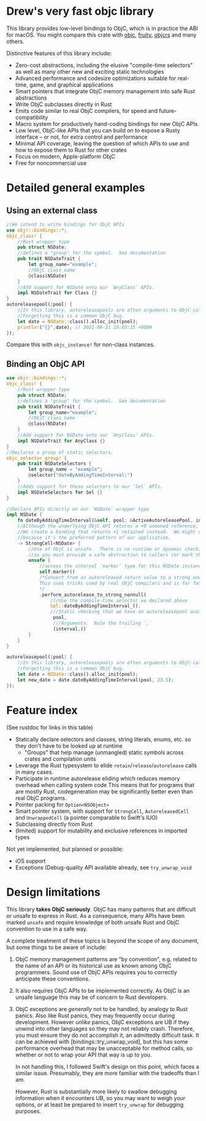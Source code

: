 # Drew's very fast objc library
This library provides low-level bindings to ObjC, which is in practice the ABI for macOS.  You might compare
this crate with [objc](https://crates.io/crates/objc), [fruity](https://docs.rs/fruity/0.2.0/fruity/), [objcrs](https://crates.io/crates/objrs)
and many others.

Distinctive features of this library include:
* Zero-cost abstractions, including the elusive "compile-time selectors" as well as many other new and exciting static technologies
* Advanced performance and codesize optimizations suitable for real-time, game, and graphical applications
* Smart pointers that integrate ObjC memory management into safe Rust abstractions
* Write ObjC subclasses directly in Rust
* Emits code similar to real ObjC compilers, for speed and future-compatibility
* Macro system for productively hand-coding bindings for new ObjC APIs
* Low level, ObjC-like APIs that you can build on to expose a Rusty interface – or not, for extra control and performance
* Minimal API coverage, leaving the question of which APIs to use and how to expose them to Rust for other crates
* Focus on modern, Apple-platform ObjC
* Free for noncommercial use

# Detailed general examples

## Using an external class

```rust
//We intend to write bindings for ObjC APIs
use objr::bindings::*;
objc_class! {
	//Rust wrapper type
	pub struct NSDate;
	//defines a "group" for the symbol.  See documentation
	pub trait NSDateTrait {
		let group_name="example";
		//ObjC class name
		@class(NSDate)
	}
	//Add support for NSDate onto our `AnyClass` APIs.
	impl NSDateTrait for Class {}
}
autoreleasepool(|pool| {
	//In this library, autoreleasepools are often arguments to ObjC-calling APIs, providing compile-time guarantees you created one.
	//Forgetting this is a common ObjC bug.
	let date = NSDate::class().alloc_init(pool);
	println!("{}",date); // 2021-06-21 19:03:15 +0000
});
```

Compare this with  `objc_instance!` for non-class instances.

## Binding an ObjC API

```rust
use objr::bindings::*;
objc_class! {
	//Rust wrapper type
	pub struct NSDate;
	//defines a "group" for the symbol.  See documentation
	pub trait NSDateTrait {
		let group_name="example";
		//ObjC class name
		@class(NSDate)
	}
	//Add support for NSDate onto our `AnyClass` APIs.
	impl NSDateTrait for AnyClass {}
}
//Declares a group of static selectors.
objc_selector_group! {
	pub trait NSDateSelectors {
		let group_name = "example";
		@selector("dateByAddingTimeInterval:")
	}
	//Adds support for these selectors to our `Sel` APIs.
	impl NSDateSelectors for Sel {}
}

//Declare APIs directly on our `NSDate` wrapper type
impl NSDate {
	fn dateByAddingTimeInterval(&self, pool: &ActiveAutoreleasePool, interval: f64)
	//Although the underlying ObjC API returns a +0 unowned reference,
	//We create a binding that returns +1 retained instead.  We might do this
	//because it's the preferred pattern of our application.
	-> StrongCell<NSDate> {
		//Use of ObjC is unsafe.  There is no runtime or dynamic checking of your work here,
		//so you must provide a safe abstraction to callers (or mark the enclosing function unsafe).
		unsafe {
			//access the internal `marker` type for this NSDate instance
			self.marker()
			/*Convert from an autoreleased return value to a strong one.
			This uses tricks used by real ObjC compilers and is far faster than calling `retain` yourself.
			*/
			.perform_autorelease_to_strong_nonnull(
				///Use the compile-time selector we declared above
				Sel::dateByAddingTimeInterval_(),
				///Static checking that we have an autoreleasepool available
				 pool,
				 ///Arguments.  Note the trailing `,`
				 (interval,))
		}
	}
}

autoreleasepool(|pool| {
	//In this library, autoreleasepools are often arguments to ObjC-calling APIs, providing compile-time guarantees you created one.
	//Forgetting this is a common ObjC bug.
	let date = NSDate::class().alloc_init(pool);
	let new_date = date.dateByAddingTimeInterval(pool, 23.5);
});
```


# Feature index

(See rustdoc for links in this table)

* Statically declare selectors and classes, string literals, enums, etc. so they don't have to be looked up at runtime
	* "Groups" that help manage (unmangled) static symbols across crates and compilation units
* Leverage the Rust typesystem to elide `retain`/`release`/`autorelease` calls in many cases.
* Participate in runtime autorelease eliding which reduces memory overhead when calling system code
This means that for programs that are mostly Rust, codegeneration may be significantly better even than real ObjC programs.
* Pointer packing for `Option<NSObject>`
* Smart pointer system, with support for `StrongCell`, `AutoreleasedCell` and `UnwrappedCell` (a pointer comparable to Swift's IUO)
* Subclassing directly from Rust
* (limited) support for mutability and exclusive references in imported types

Not yet implemented, but planned or possible:

* iOS support
* Exceptions (Debug-quality API available already, see `try_unwrap_void`

# Design limitations

This library **takes ObjC seriously**.  ObjC has many patterns that are difficult or unsafe to express in Rust.  As a consequence,
many APIs have been marked `unsafe` and require knowledge of both unsafe Rust and ObjC convention to use in a safe way.

A complete treatment of these topics is beyond the scope of any document, but some things to be aware of include:

1.  ObjC memory management patterns are "by convention", e.g. related to the name of an API or its historical use as known among ObjC programmers.
	Sound use of ObjC APIs requires you to correctly anticipate these conventions.
2.  It also requires ObjC APIs to be implemented correctly.  As ObjC is an unsafe language this may be of concern to Rust developers.
3.  ObjC exceptions are *generally* not to be handled, by analogy to Rust panics.  Also like Rust panics, they may frequently occur
	during development.  However *unlike* panics, ObjC exceptions are UB if they unwind into other languages so they may not reliably crash.
	Therefore, you must ensure they do not accomplish it, an admittedly difficult task.  It can be achieved with [bindings::try_unwrap_void], but this has some
	performance overhead that may be unacceptable for method calls, so whether or not to wrap your API that way is up to you.

	In not handling this, I followed Swift's design on this point, which faces a similar issue.  Presumably, they are more familiar
	with the tradeoffs than I am.

	However, Rust is substantially more likely to swallow debugging information when it encounters UB, so you may want to weigh your options,
	or at least be prepared to insert `try_unwrap` for debugging purposes.
